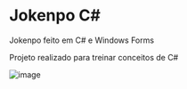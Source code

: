 # Jokenpo C#

Jokenpo feito em C# e Windows Forms

Projeto realizado para treinar conceitos de C#


![image](https://github.com/Rafael-FerreiraM/JokenpoC-/assets/101290871/1f17fbf9-4258-4b06-be15-a25e09cd4930)





